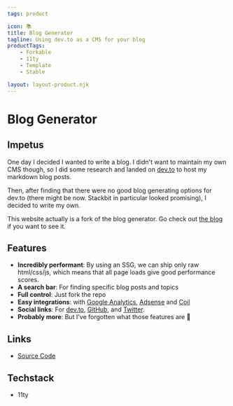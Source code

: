 ```yaml
--- 
tags: product

icon: 📚
title: Blog Generator
tagline: Using dev.to as a CMS for your blog
productTags:
    - Forkable
    - 11ty
    - Template
    - Stable

layout: layout-product.njk
---
```


# Blog Generator

## Impetus 

One day I decided I wanted to write a blog. I didn't want to maintain my own CMS though, so I did some research and landed on [dev.to](https://dev.to/winstonpuckett) to host my markdown blog posts.

Then, after finding that there were no good blog generating options for dev.to (there might be now. Stackbit in particular looked promising), I decided to write my own.

This website actually is a fork of the blog generator. Go check out [the blog](/blog) if you want to see it.

## Features

- **Incredibly performant**: By using an SSG, we can ship only raw html/css/js, which means that all page loads give good performance scores.
- **A search bar**: For finding specific blog posts and topics
- **Full control**: Just fork the repo
- **Easy integrations**: with [Google Analytics](https://analytics.google.com), [Adsense](https://www.google.com/adsense/start/) and [Coil](https://coil.com/)
- **Social links**: For [dev.to](https://dev.to), [GitHub](https://github.com), and [Twitter](https://twitter.com).
- **Probably more**: But I've forgotten what those features are 🫠

## Links

- [Source Code](https://github.com/winstonpuckett/blog)

## Techstack
- 11ty
